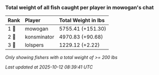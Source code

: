 ### Total weight of all fish caught per player in mowogan's chat

| Rank  | Player      | Total Weight in lbs |
|:------|:------------|:--------------------|
| 1 🥇  | mowogan     | 5755.41 (+151.30)   |
| 2 🥈  | konsminator | 4970.83 (+90.68)    |
| 3 🥉  | lolspers    | 1229.12 (+2.22)     |

_Only showing fishers with a total weight of >= 200 lbs_

_Last updated at 2025-10-12 08:39:41 UTC_